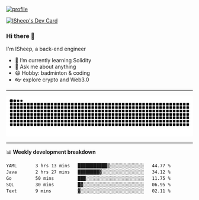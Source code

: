 [![profile](https://user-images.githubusercontent.com/54968314/208005045-e4b42f3b-833d-4242-bfcc-e764865553a2.svg)](https://www.calligrapher.ai/)

<a href="https://app.daily.dev/linziyang1106"><img src="https://api.daily.dev/devcards/v2/i4Spwx5Skx5FpTqWcwoit.png?r=kgx&type=wide" width="652" alt="ISheep's Dev Card"/></a>

### Hi there 🐏

I'm ISheep, a back-end engineer

- 🔭 I’m currently learning Solidity
- 💬 Ask me about anything
- 😄 Hobby: badminton & coding
- 👓 explore crypto and Web3.0

-------

![](https://raw.githubusercontent.com/ISheepp/ISheepp/output/github-contribution-grid-snake.svg)

-------

📊 **Weekly development breakdown**
<!--START_SECTION:waka-->

```txt
YAML       3 hrs 13 mins   ███████████▒░░░░░░░░░░░░░   44.77 %
Java       2 hrs 27 mins   ████████▓░░░░░░░░░░░░░░░░   34.12 %
Go         50 mins         ███░░░░░░░░░░░░░░░░░░░░░░   11.75 %
SQL        30 mins         █▓░░░░░░░░░░░░░░░░░░░░░░░   06.95 %
Text       9 mins          ▓░░░░░░░░░░░░░░░░░░░░░░░░   02.11 %
```

<!--END_SECTION:waka-->
